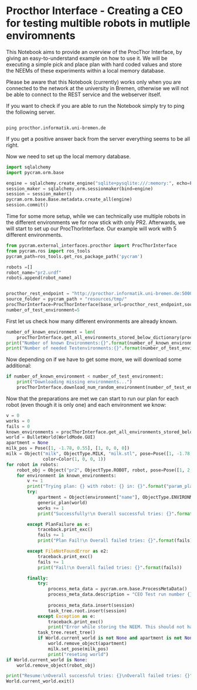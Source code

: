 # Procthor Interface - Creating a CEO for testing multible robots in mutliple enviromnents

This Notebook aims to provide an overview of the ProcThor Interface, by giving an easy-to-understand example on how to 
use it. We will be executing a simple pick and place plan with hard coded values and store the NEEMs of these 
experiments within a local memory database. 

Please be aware that this Notebook (currently) works only when you are connected to the network at the university in 
Bremen, otherwise we will not be able to connect to the REST service and the webserver itself.

If you want to check if you are able to run the Notebook simply try to ping the following server.

```batch

ping procthor.informatik.uni-bremen.de

```

If you get a positive answer back from the server everything seems to be all right. 

Now we need to set up the local memory database.
```python
import sqlalchemy
import pycram.orm.base

engine = sqlalchemy.create_engine("sqlite+pysqlite:///:memory:", echo=False)
session_maker = sqlalchemy.orm.sessionmaker(bind=engine)
session = session_maker()
pycram.orm.base.Base.metadata.create_all(engine)
session.commit()
```
Time for some more setup, while we can technically use multiple robots  in the different environments we for now stick 
with only PR2. Afterwards, we will start to set up our ProcThorInterface. Our example will work with 5 different 
environments.
```python
from pycram.external_interfaces.procthor import ProcThorInterface
from pycram.ros import ros_tools
pycram_path=ros_tools.get_ros_package_path('pycram')

robots =[]
robot_name="pr2.urdf"
robots.append(robot_name)


procthor_rest_endpoint = "http://procthor.informatik.uni-bremen.de:5000/"
source_folder = pycram_path + "resources/tmp/"
procThorInterface=ProcThorInterface(base_url=procthor_rest_endpoint,source_folder=source_folder)
number_of_test_environment=5
```
First let us check how many different environments are already known.

```python
number_of_known_environment = len(
    procThorInterface.get_all_environments_stored_below_dictionary(procThorInterface.source_folder))
print("Number of known Environments:{}".format(number_of_known_environment))
print("Number of needed Testenvironments:{}".format(number_of_test_environment))
```

Now depending on if we have to get some more, we will download some additional:
```python
if number_of_known_environment < number_of_test_environment:
    print("Downloading missing environments...")
    procThorInterface.download_num_random_environment(number_of_test_environment-number_of_known_environment)
```

Now that the preparations are met we can start to run our plan for each robot (even though it is only one) and each
environment we know:

```python
v = 0
works = 0
fails = 0
known_environments = procThorInterface.get_all_environments_stored_below_dictionary(procThorInterface.source_folder)
world = BulletWorld(WorldMode.GUI)
apartment = None
milk_pos = Pose([1, -1.78, 0.55], [1, 0, 0, 0])
milk = Object("milk", ObjectType.MILK, "milk.stl", pose=Pose([1, -1.78, 0.55], [1, 0, 0, 0]),
              color=Color(1, 0, 0, 1))
for robot in robots:
    robot_obj = Object("pr2", ObjectType.ROBOT, robot, pose=Pose([1, 2, 0]))
    for environment in known_environments:
        v += 1
        print("Trying plan: {} with robot: {} in: {}".format("param_plan", robot, environment["name"]))
        try:
            apartment = Object(environment["name"], ObjectType.ENVIRONMENT, environment["storage_place"])
            generic_plan(world)
            works += 1
            print("Successfully!\n Overall successful tries: {}".format(works))

        except PlanFailure as e:
            traceback.print_exc()
            fails += 1
            print("Plan Fail!\n Overall failed tries: {}".format(fails))

        except FileNotFoundError as e2:
            traceback.print_exc()
            fails += 1
            print("Fail!\n Overall failed tries: {}".format(fails))

        finally:
            try:
                process_meta_data = pycram.orm.base.ProcessMetaData()
                process_meta_data.description = "CEO Test run number {} robot:{} enviroment:{}".format(v, robot,
                                                                                                       environment)
                process_meta_data.insert(session)
                task_tree.root.insert(session)
            except Exception as e:
                traceback.print_exc()
                print("Error while storing the NEEM. This should not happen.")
            task_tree.reset_tree()
            if World.current_world is not None and apartment is not None:
                world.remove_object(apartment)
                milk.set_pose(milk_pos)
                print("reseting world")
if World.current_world is None:
    world.remove_object(robot_obj)

print("Resume:\nOverall successful tries: {}\nOverall failed tries: {}".format(works, fails))
World.current_world.exit()
```


